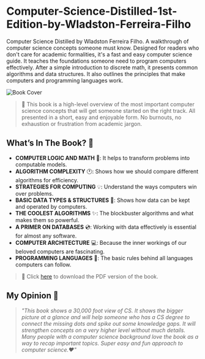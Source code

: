 # Computer-Science-Distilled-1st-Edition-by-Wladston-Ferreira-Filho

<a style="text-decoration: none;" href="https://cutt.ly/PnmrXBO" target="_blank">Computer Science Distilled</a> by <a style="text-decoration: none;" href="https://github.com/wladston" target="_blank">Wladston Ferreira Filho</a>. A walkthrough of computer science concepts someone must know. Designed for readers who don't care for academic formalities, it's a fast and easy computer science guide. It teaches the foundations someone need to program computers effectively. After a simple introduction to discrete math, it presents common algorithms and data structures. It also outlines the principles that make computers and programming languages work.

![Book Cover](https://raw.githubusercontent.com/theanasuddin/Computer-Science-Distilled-1st-Edition-by-Wladston-Ferreira-Filho/main/cover.jpg)

> :pushpin: This book is a high-level overview of the most important computer science concepts that will get someone started on the right track. All presented in a short, easy and enjoyable form. No burnouts, no exhaustion or frustration from academic jargon.

## What’s In The Book? :notebook:

 - **COMPUTER LOGIC AND MATH** :100:: It helps to transform problems into computable models.
 - **ALGORITHM COMPLEXITY** :clock1:: Shows how we should compare different algorithms for efficiency.
 - **STRATEGIES FOR COMPUTING** :bulb:: Understand the ways computers win over problems.
 - **BASIC DATA TYPES & STRUCTURES** :link:: Shows how data can be kept and operated by computers.
 - **THE COOLEST ALGORITHMS** :sparkles:: The blockbuster algorithms and what makes them so powerful.
 - **A PRIMER ON DATABASES** :cd:: Working with data effectively is essential for almost any software.
 - **COMPUTER ARCHITECTURE** :computer:: Because the inner workings of our beloved computers are fascinating.
 - **PROGRAMMING LANGUAGES** :page_facing_up:: The basic rules behind all languages computers can follow.

> :pushpin: Click [here](https://cutt.ly/HnmeWxR) to download the PDF version of the book.

## My Opinion :speech_balloon:

> *"This book shows a 30,000 foot view of CS. It shows the bigger picture at a glance and will help someone who has a CS degree to connect the missing dots and spike out some knowledge gaps. It will strengthen concepts on a very higher level without much details. Many people with a computer science background love the book as a way to recap important topics. Super easy and fun approach to computer science.:heart:"*
